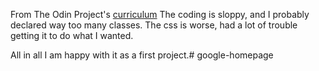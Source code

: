 From The Odin Project's [curriculum](http://www.theodinproject.com/web-development-101/html-css)
The coding is sloppy, and I probably declared way too many classes.
The css is worse, had a lot of trouble getting it to do what I wanted.

All in all I am happy with it as a first project.# google-homepage
